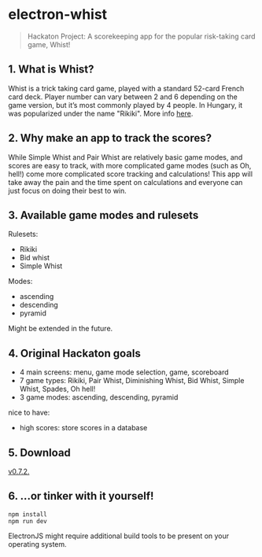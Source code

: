 # electron-whist

> Hackaton Project: A scorekeeping app for the popular risk-taking card game, Whist!

## 1. What is Whist?

Whist is a trick taking card game, played with a standard 52-card French card deck. Player number can vary between 2 and 6 depending on the game version, but it’s most commonly played by 4 people. In Hungary, it was popularized under the name "Rikiki". More info [here](https://en.wikipedia.org/wiki/Whist).

## 2. Why make an app to track the scores?

While Simple Whist and Pair Whist are relatively basic game modes, and scores are easy to track, with more complicated game modes (such as Oh, hell!) come more complicated score tracking and calculations! This app will take away the pain and the time spent on calculations and everyone can just focus on doing their best to win.

## 3. Available game modes and rulesets

Rulesets:

* Rikiki
* Bid whist
* Simple Whist

Modes:

* ascending
* descending
* pyramid

Might be extended in the future.

## 4. Original Hackaton goals

* 4 main screens: menu, game mode selection, game, scoreboard
* 7 game types: Rikiki, Pair Whist, Diminishing Whist, Bid Whist, Simple Whist, Spades, Oh hell!
* 3 game modes: ascending, descending, pyramid

nice to have:
* high scores: store scores in a database

## 5. Download

[v0.7.2.](https://github.com/oliviaisarobot/electron-whist/raw/master/download/electron-whist.zip)

## 6. ...or tinker with it yourself!

```
npm install
npm run dev
```

ElectronJS might require additional build tools to be present on your operating system.
